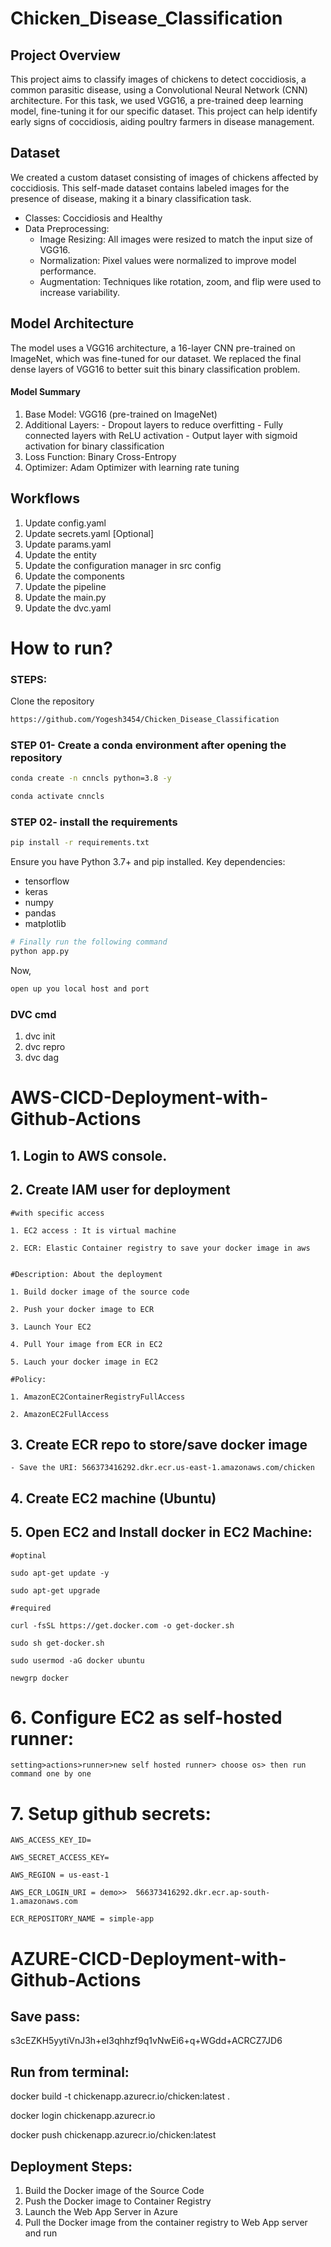 # Chicken_Disease_Classification

## Project Overview
  This project aims to classify images of chickens to detect coccidiosis, a common parasitic disease, using a Convolutional Neural Network (CNN) architecture. For this task, we used VGG16, a pre-trained deep learning model, fine-tuning it for our specific dataset. This project can help identify early signs of coccidiosis, aiding poultry farmers in disease management.

## Dataset
  We created a custom dataset consisting of images of chickens affected by coccidiosis. This self-made dataset contains labeled images for the presence of disease, making it a binary classification task.

  - Classes: Coccidiosis and Healthy
  - Data Preprocessing:
     - Image Resizing: All images were resized to match the input size of VGG16.
     - Normalization: Pixel values were normalized to improve model performance.
     - Augmentation: Techniques like rotation, zoom, and flip were used to increase variability.

## Model Architecture
  The model uses a VGG16 architecture, a 16-layer CNN pre-trained on ImageNet, which was fine-tuned for our dataset. We replaced the final dense layers of VGG16 to better suit this binary classification problem.

#### Model Summary
   1) Base Model: VGG16 (pre-trained on ImageNet)
   2) Additional Layers:
     - Dropout layers to reduce overfitting
     - Fully connected layers with ReLU activation
     - Output layer with sigmoid activation for binary classification
   3) Loss Function: Binary Cross-Entropy
   4) Optimizer: Adam Optimizer with learning rate tuning


## Workflows

1. Update config.yaml
2. Update secrets.yaml [Optional]
3. Update params.yaml
4. Update the entity
5. Update the configuration manager in src config
6. Update the components
7. Update the pipeline 
8. Update the main.py
9. Update the dvc.yaml


# How to run?
### STEPS:

Clone the repository

```bash
https://github.com/Yogesh3454/Chicken_Disease_Classification
```
### STEP 01- Create a conda environment after opening the repository

```bash
conda create -n cnncls python=3.8 -y
```

```bash
conda activate cnncls
```


### STEP 02- install the requirements
```bash
pip install -r requirements.txt
```
Ensure you have Python 3.7+ and pip installed. Key dependencies:

- tensorflow
- keras
- numpy
- pandas
- matplotlib


```bash
# Finally run the following command
python app.py
```

Now,
```bash
open up you local host and port
```


### DVC cmd

1. dvc init
2. dvc repro
3. dvc dag



# AWS-CICD-Deployment-with-Github-Actions

## 1. Login to AWS console.

## 2. Create IAM user for deployment

	#with specific access

	1. EC2 access : It is virtual machine

	2. ECR: Elastic Container registry to save your docker image in aws


	#Description: About the deployment

	1. Build docker image of the source code

	2. Push your docker image to ECR

	3. Launch Your EC2 

	4. Pull Your image from ECR in EC2

	5. Lauch your docker image in EC2

	#Policy:

	1. AmazonEC2ContainerRegistryFullAccess

	2. AmazonEC2FullAccess

	
## 3. Create ECR repo to store/save docker image
    - Save the URI: 566373416292.dkr.ecr.us-east-1.amazonaws.com/chicken

	
## 4. Create EC2 machine (Ubuntu) 

## 5. Open EC2 and Install docker in EC2 Machine:
	
	
	#optinal

	sudo apt-get update -y

	sudo apt-get upgrade
	
	#required

	curl -fsSL https://get.docker.com -o get-docker.sh

	sudo sh get-docker.sh

	sudo usermod -aG docker ubuntu

	newgrp docker
	
# 6. Configure EC2 as self-hosted runner:
    setting>actions>runner>new self hosted runner> choose os> then run command one by one


# 7. Setup github secrets:

    AWS_ACCESS_KEY_ID=

    AWS_SECRET_ACCESS_KEY=

    AWS_REGION = us-east-1

    AWS_ECR_LOGIN_URI = demo>>  566373416292.dkr.ecr.ap-south-1.amazonaws.com

    ECR_REPOSITORY_NAME = simple-app




# AZURE-CICD-Deployment-with-Github-Actions

## Save pass:

s3cEZKH5yytiVnJ3h+eI3qhhzf9q1vNwEi6+q+WGdd+ACRCZ7JD6


## Run from terminal:

docker build -t chickenapp.azurecr.io/chicken:latest .

docker login chickenapp.azurecr.io

docker push chickenapp.azurecr.io/chicken:latest


## Deployment Steps:

1. Build the Docker image of the Source Code
2. Push the Docker image to Container Registry
3. Launch the Web App Server in Azure 
4. Pull the Docker image from the container registry to Web App server and run 
